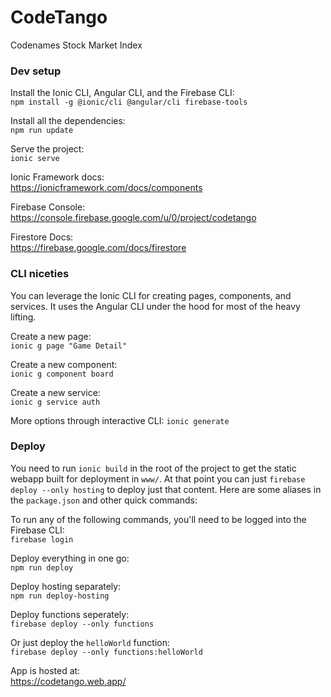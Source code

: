 # CodeTango

Codenames Stock Market Index

### Dev setup

Install the Ionic CLI, Angular CLI, and the Firebase CLI:  
`npm install -g @ionic/cli @angular/cli firebase-tools`

Install all the dependencies:  
`npm run update` 

Serve the project:  
`ionic serve`

Ionic Framework docs:  
https://ionicframework.com/docs/components

Firebase Console:  
https://console.firebase.google.com/u/0/project/codetango

Firestore Docs:  
https://firebase.google.com/docs/firestore

### CLI niceties

You can leverage the Ionic CLI for creating pages, components, and services. It uses the Angular CLI under the hood for most of the heavy lifting.

Create a new page:  
`ionic g page "Game Detail"`

Create a new component:  
`ionic g component board`

Create a new service:  
`ionic g service auth`

More options through interactive CLI:
`ionic generate`

### Deploy

You need to run `ionic build` in the root of the project to get the static webapp built for deployment in `www/`. At that point you can just `firebase deploy --only hosting` to deploy just that content. Here are some aliases in the `package.json` and other quick commands:

To run any of the following commands, you'll need to be logged into the Firebase CLI:  
`firebase login`

Deploy everything in one go:  
`npm run deploy`

Deploy hosting separately:  
`npm run deploy-hosting`

Deploy functions seperately:  
`firebase deploy --only functions`  

Or just deploy the `helloWorld` function:  
`firebase deploy --only functions:helloWorld`  

App is hosted at:  
https://codetango.web.app/
